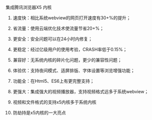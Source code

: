集成腾讯浏览器X5 内核
1) 速度快：相比系统webview的网页打开速度有30+%的提升；

2) 省流量：使用云端优化技术使流量节省20+%；

3) 更安全：安全问题可以在24小时内修复；

4) 更稳定：经过亿级用户的使用考验，CRASH率低于0.15%；

5) 兼容好：无系统内核的碎片化问题，更少的兼容性问题；

6) 体验优：支持夜间模式、适屏排版、字体设置等浏览增强功能；

7) 功能全：在Html5、ES6上有更完整支持；

8) 更强大：集成强大的视频播放器，支持视频格式远多于系统webview；

9) 视频和文件格式的支持x5内核多于系统内核

10) 防劫持是x5内核的一大亮点
